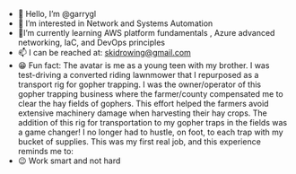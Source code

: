 - 👋 Hello, I’m @garrygl
- 👀 I’m interested in Network and Systems Automation 
- 🎒I’m currently learning AWS platform fundamentals , Azure advanced networking, IaC, and DevOps principles
- 📫 I can be reached at: skidrowing@gmail.com
- 😁 Fun fact: The avatar is me as a young teen with my brother. I was test-driving a converted riding lawnmower that I repurposed as a transport rig for gopher trapping. I was the owner/operator of this gopher trapping business where the farmer/county compensated me to clear the hay fields of gophers. This effort helped the farmers avoid extensive machinery damage when harvesting their hay crops. The addition of this rig for transportation to my gopher traps in the fields was a game changer! I no longer had to hustle, on foot, to each trap with my bucket of supplies. This was my first real job, and this experience reminds me to:
- 😉 Work smart and not hard

<!---
garrygl/garrygl is a ✨ special ✨ repository because its `README.md` (this file) appears on your GitHub profile.
You can click the Preview link to take a look at your changes.
--->
